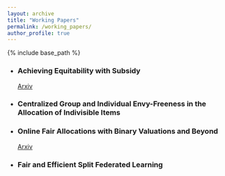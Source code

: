 ```yaml
---
layout: archive
title: "Working Papers"
permalink: /working_papers/
author_profile: true
---
```


{% include base_path %}




* ### Achieving Equitability with Subsidy
  [Arxiv](https://arxiv.org/pdf/2505.23251)
  
*  ### Centralized Group and Individual Envy-Freeness in the Allocation of Indivisible Items


* ### Online Fair Allocations with Binary Valuations and Beyond
  [Arxiv](https://arxiv.org/pdf/2505.24321)

* ### Fair and Efficient Split Federated Learning






